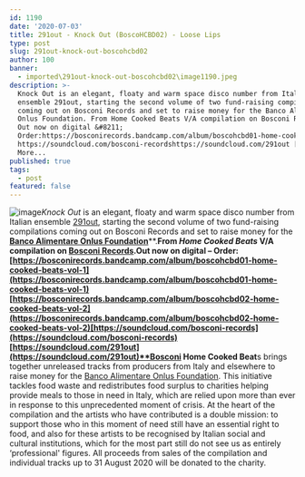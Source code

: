 ```yaml
---
id: 1190
date: '2020-07-03'
title: 291out - Knock Out (BoscoHCBD02) - Loose Lips
type: post
slug: 291out-knock-out-boscohcbd02
author: 100
banner:
  - imported\291out-knock-out-boscohcbd02\image1190.jpeg
description: >-
  Knock Out is an elegant, floaty and warm space disco number from Italian
  ensemble 291out, starting the second volume of two fund-raising compilations
  coming out on Bosconi Records and set to raise money for the Banco Alimentare
  Onlus Foundation. From Home Cooked Beats V/A compilation on Bosconi Records.
  Out now on digital &#8211;
  Order:https://bosconirecords.bandcamp.com/album/boscohcbd01-home-cooked-beats-vol-1https://bosconirecords.bandcamp.com/album/boscohcbd02-home-cooked-beats-vol-2
  https://soundcloud.com/bosconi-recordshttps://soundcloud.com/291out [...]Read
  More...
published: true
tags:
  - post
featured: false
---
```

![image](../imported\291out-knock-out-boscohcbd02\image1190.jpeg)_Knock Out_ is an elegant, floaty and warm space disco number from Italian ensemble [291out](https://www.discogs.com/artist/3239107-291out), starting the second volume of two fund-raising compilations coming out on Bosconi Records and set to raise money for the [**Banco Alimentare Onlus Foundation**](https://www.bancoalimentare.it/en)**.**From _Home Cooked Beats_ V/A compilation on [Bosconi Records](https://www.bosconirecords.com/).Out now on digital – Order:  
[](https://bosconirecords.bandcamp.com/album/boscohcbd01-home-cooked-beats-vol-1)[https://bosconirecords.bandcamp.com/album/boscohcbd01-home-cooked-beats-vol-1](https://bosconirecords.bandcamp.com/album/boscohcbd01-home-cooked-beats-vol-1)  
[](https://bosconirecords.bandcamp.com/album/boscohcbd02-home-cooked-beats-vol-2)[https://bosconirecords.bandcamp.com/album/boscohcbd02-home-cooked-beats-vol-2](https://bosconirecords.bandcamp.com/album/boscohcbd02-home-cooked-beats-vol-2)[https://soundcloud.com/bosconi-records](https://soundcloud.com/bosconi-records)  
[](https://soundcloud.com/291out)[https://soundcloud.com/291out](https://soundcloud.com/291out)**Bosconi Home Cooked Beat**s brings together unreleased tracks from producers from Italy and elsewhere to raise money for the [Banco Alimentare Onlus Foundation](https://www.bancoalimentare.it/en). This initiative tackles food waste and redistributes food surplus to charities helping provide meals to those in need in Italy, which are relied upon more than ever in response to this unprecedented moment of crisis. At the heart of the compilation and the artists who have contributed is a double mission: to support those who in this moment of need still have an essential right to food, and also for these artists to be recognised by Italian social and cultural institutions, which for the most part still do not see us as entirely ‘professional' figures. All proceeds from sales of the compilation and individual tracks up to 31 August 2020 will be donated to the charity.